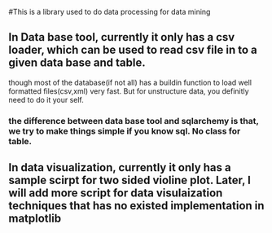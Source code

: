 #This is a library used to do data processing for data mining
## In Data base tool, currently it only has a csv loader, which can be used to read csv file in to a given data base and table.
though most of the database(if not all) has a buildin function to load well formatted files(csv,xml) very fast. But for unstructure data, you definitly need to do it your self.
### the difference between data base tool and sqlarchemy is that, we try to make things simple if you know sql. No class for table.

## In data visualization, currently it only has a sample scirpt for two sided violine plot. Later, I will add more script for data visulaization techniques that has no existed implementation in matplotlib
